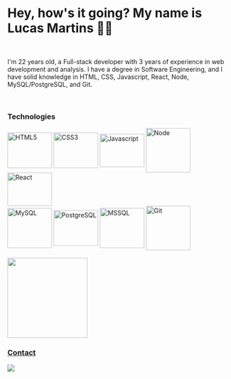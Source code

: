 # Hey, how's it going? My name is Lucas Martins 👋😎
<br>

I'm 22 years old, a Full-stack developer with 3 years of experience in web development and analysis. I have a degree in Software Engineering, and I have solid knowledge in HTML, CSS, Javascript, React, Node, MySQL/PostgreSQL, and Git.

<br>

### Technologies   
   
<div style="display: inline_block">
   <img align="center" alt="HTML5" height="80" width="100" src="https://cdn.jsdelivr.net/gh/devicons/devicon/icons/html5/html5-original-wordmark.svg" />
   <img align="center" alt="CSS3" height="80" width="100" src="https://cdn.jsdelivr.net/gh/devicons/devicon/icons/css3/css3-original-wordmark.svg" />
   <img align="center" alt="Javascript" height="75" width="100" src="https://cdn.jsdelivr.net/gh/devicons/devicon/icons/javascript/javascript-original.svg" />
   <img align="center" alt="Node" height="100" width="100" src="https://cdn.jsdelivr.net/gh/devicons/devicon/icons/nodejs/nodejs-original-wordmark.svg" />
   <img align="center" alt="React" height="75" width="100" src="https://cdn.jsdelivr.net/gh/devicons/devicon/icons/react/react-original-wordmark.svg" />
   <br>
   <img align="center" alt="MySQL" height="90" width="100" src="https://cdn.jsdelivr.net/gh/devicons/devicon/icons/mysql/mysql-original-wordmark.svg" />
   <img align="center" alt="PostgreSQL" height="80" width="100" src="https://cdn.jsdelivr.net/gh/devicons/devicon/icons/postgresql/postgresql-original-wordmark.svg" />
   <img align="center" alt="MSSQL" height="90" width="100" src="https://cdn.jsdelivr.net/gh/devicons/devicon/icons/microsoftsqlserver/microsoftsqlserver-plain-wordmark.svg" />
   <img align="center" alt="Git" height="100" width="100" src="https://cdn.jsdelivr.net/gh/devicons/devicon/icons/git/git-original-wordmark.svg" />
</div>

<!--<br>-->
<br>

<div>
   <a href="https://github.com/lucaslmartins">
   <img height="180em" src="https://github-readme-stats.vercel.app/api/top-langs/?username=lucaslmartins&layout=compact&langs_count=7&theme=dracula"/>
   <!-- <img height="180em" src="https://github-readme-stats.vercel.app/api?username=lucaslmartins&show_icons=true&theme=dracula&include_all_commits=true&count_private=true"/> -->
</div>


### Contact  
<a href="https://www.linkedin.com/in/lucasluanmartins/" target="_blank"><img src="https://img.shields.io/badge/LinkedIn-0077B5?style=for-the-badge&logo=linkedin&logoColor=white"></a>

<br>
<!--
[![Top Langs](https://github-readme-stats.vercel.app/api/top-langs/?username=LucasLMartins&layout=compact)](https://github.com/LucasLMartins/github-readme-stats)
-->
<br>
<!--
![Snake animation](https://github.com/LucasLMartins/LucasLMartins/blob/output/github-contribution-grid-snake.svg)
-->





<!--
**LucasLMartins/LucasLMartins** is a ✨ _special_ ✨ repository because its `README.md` (this file) appears on your GitHub profile.

Here are some ideas to get you started:

- 🔭 I’m currently working on ...
- 🌱 I’m currently learning ...
- 👯 I’m looking to collaborate on ...
- 🤔 I’m looking for help with ...
- 💬 Ask me about ...
- 📫 How to reach me: ...
- 😄 Pronouns: ...
- ⚡ Fun fact: ...
-->
